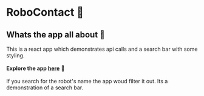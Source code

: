 # RoboContact 🤖
## Whats the app all about 🤔
This is a react app which demonstrates api calls and a search bar with some 
styling. <br><br>
**Explore the app [here](https://aswin2108.github.io/robofriends/)** 🔎
<br><br>
If you search for the robot's name the app woud filter it out. Its a demonstration of a search bar.